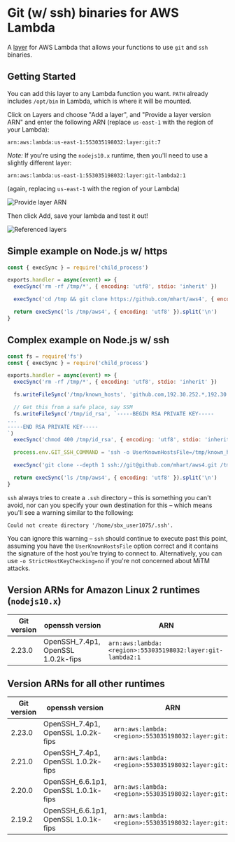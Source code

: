 # Git (w/ ssh) binaries for AWS Lambda

A [layer](https://aws.amazon.com/about-aws/whats-new/2018/11/aws-lambda-now-supports-custom-runtimes-and-layers/)
for AWS Lambda that allows your functions to use `git` and `ssh` binaries.

## Getting Started

You can add this layer to any Lambda function you want.
`PATH` already includes `/opt/bin` in Lambda, which is where it will be mounted.

Click on Layers and choose "Add a layer", and "Provide a layer version
ARN" and enter the following ARN (replace `us-east-1` with the region of your Lambda):

```
arn:aws:lambda:us-east-1:553035198032:layer:git:7
```

*Note:* If you're using the `nodejs10.x` runtime, then you'll need to use a slightly different layer:

```
arn:aws:lambda:us-east-1:553035198032:layer:git-lambda2:1
```

(again, replacing `us-east-1` with the region of your Lambda)

![Provide layer ARN](https://raw.githubusercontent.com/lambci/git-lambda-layer/master/img/provide.png "Provide layer ARN screenshot")

Then click Add, save your lambda and test it out!

![Referenced layers](https://raw.githubusercontent.com/lambci/git-lambda-layer/master/img/referenced.png "Referenced layer ARN screenshot")

## Simple example on Node.js w/ https

```js
const { execSync } = require('child_process')

exports.handler = async(event) => {
  execSync('rm -rf /tmp/*', { encoding: 'utf8', stdio: 'inherit' })

  execSync('cd /tmp && git clone https://github.com/mhart/aws4', { encoding: 'utf8', stdio: 'inherit' })

  return execSync('ls /tmp/aws4', { encoding: 'utf8' }).split('\n')
}
```

## Complex example on Node.js w/ ssh

```js
const fs = require('fs')
const { execSync } = require('child_process')

exports.handler = async(event) => {
  execSync('rm -rf /tmp/*', { encoding: 'utf8', stdio: 'inherit' })

  fs.writeFileSync('/tmp/known_hosts', 'github.com,192.30.252.*,192.30.253.*,192.30.254.*,192.30.255.* ssh-rsa AAAAB3NzaC1yc2EAAAABIwAAAQEAq2A7hRGmdnm9tUDbO9IDSwBK6TbQa+PXYPCPy6rbTrTtw7PHkccKrpp0yVhp5HdEIcKr6pLlVDBfOLX9QUsyCOV0wzfjIJNlGEYsdlLJizHhbn2mUjvSAHQqZETYP81eFzLQNnPHt4EVVUh7VfDESU84KezmD5QlWpXLmvU31/yMf+Se8xhHTvKSCZIFImWwoG6mbUoWf9nzpIoaSjB+weqqUUmpaaasXVal72J+UX2B+2RPW3RcT0eOzQgqlJL3RKrTJvdsjE3JEAvGq3lGHSZXy28G3skua2SmVi/w4yCE6gbODqnTWlg7+wC604ydGXA8VJiS5ap43JXiUFFAaQ==')

  // Get this from a safe place, say SSM
  fs.writeFileSync('/tmp/id_rsa', `-----BEGIN RSA PRIVATE KEY-----
...
-----END RSA PRIVATE KEY-----
`)
  execSync('chmod 400 /tmp/id_rsa', { encoding: 'utf8', stdio: 'inherit' })

  process.env.GIT_SSH_COMMAND = 'ssh -o UserKnownHostsFile=/tmp/known_hosts -i /tmp/id_rsa'

  execSync('git clone --depth 1 ssh://git@github.com/mhart/aws4.git /tmp/aws4', { encoding: 'utf8', stdio: 'inherit' })

  return execSync('ls /tmp/aws4', { encoding: 'utf8' }).split('\n')
}
```
`ssh` always tries to create a `.ssh` directory – this is something you can't avoid, nor can you specify your own destination for this – which means you'll see a warning similar to the following:
```
Could not create directory '/home/sbx_user1075/.ssh'.
```
You can ignore this warning – `ssh` should continue to execute past this point, assuming you have the `UserKnownHostsFile` option correct and it contains the signature of the host you're trying to connect to. Alternatively, you can use `-o StrictHostKeyChecking=no` if you're not concerned about MiTM attacks.

## Version ARNs for Amazon Linux 2 runtimes (`nodejs10.x`)

| Git version | openssh version | ARN |
| --- | --- | --- |
| 2.23.0 | OpenSSH_7.4p1, OpenSSL 1.0.2k-fips | `arn:aws:lambda:<region>:553035198032:layer:git-lambda2:1` |

## Version ARNs for all other runtimes

| Git version | openssh version | ARN |
| --- | --- | --- |
| 2.23.0 | OpenSSH_7.4p1, OpenSSL 1.0.2k-fips | `arn:aws:lambda:<region>:553035198032:layer:git:7` |
| 2.21.0 | OpenSSH_7.4p1, OpenSSL 1.0.2k-fips | `arn:aws:lambda:<region>:553035198032:layer:git:6` |
| 2.20.0 | OpenSSH_6.6.1p1, OpenSSL 1.0.1k-fips | `arn:aws:lambda:<region>:553035198032:layer:git:3` |
| 2.19.2 | OpenSSH_6.6.1p1, OpenSSL 1.0.1k-fips | `arn:aws:lambda:<region>:553035198032:layer:git:2` |
